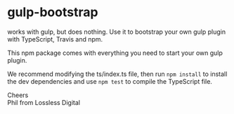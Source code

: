 # gulp-bootstrap
works with gulp, but does nothing. Use it to bootstrap your own gulp plugin with TypeScript, Travis and npm.

This npm package comes with everything you need to start your own gulp plugin.

We recommend modifying the ts/index.ts file, 
then run `npm install` to install the dev dependencies
and use `npm test` to compile the TypeScript file.
 
Cheers  
Phil from Lossless Digital
